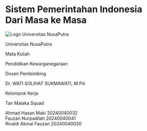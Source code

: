 # Sistem Pemerintahan Indonesia <br>Dari Masa ke Masa

<div class="fixed bottom-2 left-1/2 transform -translate-x-1/2 w-[90%] p-4 bg-white/10 backdrop-blur-lg rounded-lg border border-white/20 text-black/80 shadow-lg">
  <div class="flex flex-wrap items-center justify-between gap-4">
    <div class="flex items-center gap-3">
      <img src="/img/logo-university.png" class="w-10 h-10 object-contain" alt="Logo Universitas NusaPutra" />
      <p class="font-medium text-sm">Universitas NusaPutra</p>
    </div>
    <div class="text-center text-xs">
      <p class="opacity-75">Mata Kuliah</p>
      <p class="font-medium">Pendidikan Kewarganegaraan</p>
    </div>
    <div class="text-center text-xs">
      <p class="opacity-75">Dosen Pembimbing</p>
      <p class="font-medium">Dr. WATI SOLIHAT SUKMAWATI, M.Pd</p>
    </div>
<div class="text-center text-xs relative group">
  <p class="opacity-75">Kelompok Kerja</p>
  <p class="font-medium cursor-pointer hover:text-black transition">Tan Malaka Squad</p>
  <div class="absolute bottom-full left-1/2 transform -translate-x-1/2 mb-2 w-56 bg-white p-3 rounded-lg shadow-lg border border-gray-200 opacity-0 group-hover:opacity-100 transition-opacity">
    <div class="flex flex-col gap-2">
      <div class="flex items-center gap-2">
        <carbon:user-avatar class="inline-block" />
        <span class="font-medium">Ahmad Hasan Maki</span>
        <span class="opacity-75">20240040032</span>
      </div>
      <div class="flex items-center gap-2">
        <carbon:user-avatar class="inline-block" />
        <span class="font-medium">Fauzan Nurpadilah</span>
        <span class="opacity-75">20240040041</span>
      </div>
      <div class="flex items-center gap-2">
        <carbon:user-avatar class="inline-block" />
        <span class="font-medium">Rivaldi Akmal Fauzan</span>
        <span class="opacity-75">20240040030</span>
      </div>
    </div>
  </div>
</div>
</div>
</div>
